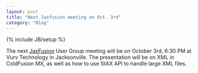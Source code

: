 ```yaml
---
layout: post
title: "Next Jaxfusion meeting on Oct. 3rd"
category: "Blog"
---
```

{% include JB/setup %}

The next [JaxFusion](http://jaxfusion.org) User Group meeting will be on October 3rd, 6:30 PM at Vurv Technology in Jacksonville. The presentation will be on XML in ColdFusion MX, as well as how to use StAX API to handle large XML files.